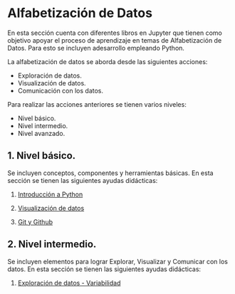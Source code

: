 # Alfabetización de Datos

En esta sección cuenta con diferentes libros en Jupyter que tienen como objetivo apoyar el proceso de aprendizaje en temas de Alfabetización de Datos. Para esto se incluyen adesarrollo empleando Python.

La alfabetización de datos se aborda desde las siguientes acciones:
- Exploración de datos.
- Visualización de datos.
- Comunicación con los datos.

Para realizar las acciones anteriores se tienen varios niveles:
- Nivel básico.
- Nivel intermedio.
- Nivel avanzado.

## 1. Nivel básico.

Se incluyen conceptos, componentes y herramientas básicas. En esta sección se tienen las siguientes ayudas didácticas:
1. [Introducción a Python](https://nbviewer.jupyter.org/github/FerneyOAmaya/DataLiteracy/blob/master/0_Python.ipynb)

2. [Visualización de datos](https://nbviewer.jupyter.org/github/FerneyOAmaya/DataLiteracy/blob/master/0_Visualizacion.ipynb)

3. [Git y Github](https://nbviewer.jupyter.org/github/FerneyOAmaya/DataLiteracy/blob/master/0_GitGithub.pdf)

## 2. Nivel intermedio.

Se incluyen elementos para lograr Explorar, Visualizar y Comunicar con los datos. En esta sección se tienen las siguientes ayudas didácticas:

1. [Exploración de datos - Variabilidad](https://nbviewer.jupyter.org/github/FerneyOAmaya/DataLiteracy/blob/master/1_Exploracion_Variabilidad.ipynb)

